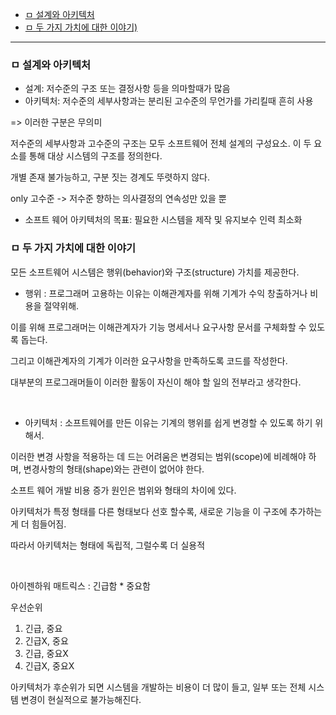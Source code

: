 - [ㅁ 설계와 아키텍처](#ㅁ-설계와-아키텍처)
- [ㅁ 두 가지 가치에 대한 이야기)](#ㅁ-두-가지-가치에-대한-이야기)

---

### ㅁ 설계와 아키텍처

- 설계: 저수준의 구조 또는 결정사항 등을 의마할때가 많음
- 아키텍처: 저수준의 세부사항과는 분리된 고수준의 무언가를 가리킬때 흔히 사용

=> 이러한 구분은 무의미

저수준의 세부사항과 고수준의 구조는 모두 소프트웨어 전체 설계의 구성요소. 이 두 요소를 통해 대상 시스템의 구조를 정의한다.

개별 존재 불가능하고, 구분 짓는 경계도 뚜렷하지 않다.

only 고수준 -> 저수준 향하는 의사결정의 연속성만 있을 뿐

- 소프트 웨어 아키텍처의 목표: 필요한 시스템을 제작 및 유지보수 인력 최소화


### ㅁ 두 가지 가치에 대한 이야기

모든 소프트웨어 시스템은 행위(behavior)와 구조(structure) 가치를 제공한다.

- 행위
: 프로그래머 고용하는 이유는 이해관계자를 위해 기계가 수익 창출하거나 비용을 절약위해.

이를 위해 프로그래머는 이해관계자가 기능 명세서나 요구사항 문서를 구체화할 수 있도록 돕는다.

그리고 이해관계자의 기계가 이러한 요구사항을 만족하도록 코드를 작성한다.

대부분의 프로그래머들이 이러한 활동이 자신이 해야 할 일의 전부라고 생각한다.

<br>

- 아키텍처
: 소프트웨어를 만든 이유는 기계의 행위를 쉽게 변경할 수 있도록 하기 위해서.

이러한 변경 사항을 적용하는 데 드는 어려움은 변경되는 범위(scope)에 비례해야 하며, 변경사항의 형태(shape)와는 관련이 없어야 한다.

소프트 웨어 개발 비용 증가 원인은 범위와 형태의 차이에 있다.

아키텍처가 특정 형태를 다른 형태보다 선호 할수록, 새로운 기능을 이 구조에 추가하는 게 더 힘들어짐.

따라서 아키텍처는 형태에 독립적, 그럴수록 더 실용적

<br>

아이젠하워 매트릭스
: 긴급함 * 중요함

우선순위

1. 긴급, 중요
2. 긴급X, 중요
3. 긴급, 중요X
4. 긴급X, 중요X


아키텍처가 후순위가 되면 시스템을 개발하는 비용이 더 많이 들고, 일부 또는 전체 시스템 변경이 현실적으로 불가능해진다.
